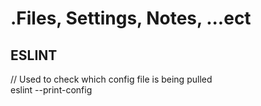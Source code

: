 # .Files, Settings, Notes, ...ect

## ESLINT
// Used to check which config file is being pulled  
eslint --print-config <pathToFile>
